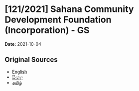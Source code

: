 # [121/2021] Sahana Community Development Foundation (Incorporation) - GS

**Date:** 2021-10-04

## Original Sources

- [English](https://documents.gov.lk/view/bills/2021/10/121-2021_E.pdf)
- [සිංහල](https://documents.gov.lk/view/bills/2021/10/121-2021_S.pdf)
- [தமிழ்](https://documents.gov.lk/view/bills/2021/10/121-2021_T.pdf)
